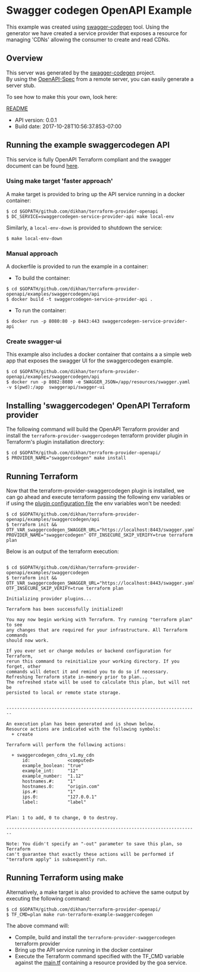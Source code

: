 # Swagger codegen OpenAPI Example

This example was created using [swagger-codegen](https://github.com/swagger-api/swagger-codegen) tool. Using the generator
 we have created a service provider that exposes a resource for managing 'CDNs' allowing the consumer to create and read CDNs.

## Overview
This server was generated by the [swagger-codegen](https://github.com/swagger-api/swagger-codegen) project.  
By using the [OpenAPI-Spec](https://github.com/OAI/OpenAPI-Specification) from a remote server, you can easily generate a server stub.

To see how to make this your own, look here:

[README](https://github.com/swagger-api/swagger-codegen/blob/master/README.md)

- API version: 0.0.1
- Build date: 2017-10-28T10:56:37.853-07:00

## Running the example swaggercodegen API

This service is fully OpenAPI Terraform compliant and the swagger document
can be found [here](https://github.com/dikhan/terraform-provider-openapi/blob/master/examples/swaggercodegen/api/resources/swagger.yaml).

### Using make target 'faster approach'

A make target is provided to bring up the API service running in a docker
container:

````
$ cd $GOPATH/github.com/dikhan/terraform-provider-openapi
$ DC_SERVICE=swaggercodegen-service-provider-api make local-env
````

Similarly, a ```local-env-down``` is provided to shutdown the service:

````
$ make local-env-down
````

### Manual approach

A dockerfile is provided to run the example in a container:

- To build the container:

````
$ cd $GOPATH/github.com/dikhan/terraform-provider-openapi/examples/swaggercodegen/api
$ docker build -t swaggercodegen-service-provider-api .
````

- To run the container:

````
$ docker run -p 8080:80 -p 8443:443 swaggercodegen-service-provider-api
````

### Create swagger-ui

This example also includes a docker container that contains a a simple web app
that exposes the swagger UI for the swaggercodegen example.

```
$ cd $GOPATH/github.com/dikhan/terraform-provider-openapi/examples/swaggercodegen/api
$ docker run -p 8082:8080 -e SWAGGER_JSON=/app/resources/swagger.yaml -v $(pwd):/app  swaggerapi/swagger-ui
```

## Installing 'swaggercodegen' OpenAPI Terraform provider

The following command will build the OpenAPI Terraform provider and install
the ```terraform-provider-swaggercodegen``` terraform provider plugin in Terraform's
plugin installation directory:

````
$ cd $GOPATH/github.com/dikhan/terraform-provider-openapi/
$ PROVIDER_NAME="swaggercodegen" make install
````

## Running Terraform

Now that the terraform-provider-swaggercodegen plugin is installed, we can go ahead
and execute terraform passing the following env variables or if using the
[plugin configuration file](https://github.com/dikhan/terraform-provider-openapi/blob/master/docs/using_openapi_provider.md#openapi-plugin-configuration-file)
the env variables won't be needed:

````
$ cd $GOPATH/github.com/dikhan/terraform-provider-openapi/examples/swaggercodegen/api
$ terraform init && OTF_VAR_swaggercodegen_SWAGGER_URL="https://localhost:8443/swagger.yaml" PROVIDER_NAME="swaggercodegen" OTF_INSECURE_SKIP_VERIFY=true terraform plan
````

Below is an output of the terraform execution:

````

$ cd $GOPATH/github.com/dikhan/terraform-provider-openapi/examples/swaggercodegen
$ terraform init && OTF_VAR_swaggercodegen_SWAGGER_URL="https://localhost:8443/swagger.yaml" OTF_INSECURE_SKIP_VERIFY=true terraform plan

Initializing provider plugins...

Terraform has been successfully initialized!

You may now begin working with Terraform. Try running "terraform plan" to see
any changes that are required for your infrastructure. All Terraform commands
should now work.

If you ever set or change modules or backend configuration for Terraform,
rerun this command to reinitialize your working directory. If you forget, other
commands will detect it and remind you to do so if necessary.
Refreshing Terraform state in-memory prior to plan...
The refreshed state will be used to calculate this plan, but will not be
persisted to local or remote state storage.


------------------------------------------------------------------------

An execution plan has been generated and is shown below.
Resource actions are indicated with the following symbols:
  + create

Terraform will perform the following actions:

  + swaggercodegen_cdns_v1.my_cdn
      id:              <computed>
      example_boolean: "true"
      example_int:     "12"
      example_number:  "1.12"
      hostnames.#:     "1"
      hostnames.0:     "origin.com"
      ips.#:           "1"
      ips.0:           "127.0.0.1"
      label:           "label"


Plan: 1 to add, 0 to change, 0 to destroy.

------------------------------------------------------------------------

Note: You didn't specify an "-out" parameter to save this plan, so Terraform
can't guarantee that exactly these actions will be performed if
"terraform apply" is subsequently run.

````

## Running Terraform using make

Alternatively, a make target is also provided to achieve the same output by
executing the following command:

````
$ cd $GOPATH/github.com/dikhan/terraform-provider-openapi/
$ TF_CMD=plan make run-terraform-example-swaggercodegen
````

The above command will:

- Compile, build and install the ```terraform-provider-swaggercodegen``` terraform provider
- Bring up the API service running in the docker container
- Execute the Terraform command specified with the TF_CMD variable
against the [main.tf](https://github.com/dikhan/terraform-provider-openapi/blob/master/examples/goa/main.tf)
containing a resource provided by the goa service.